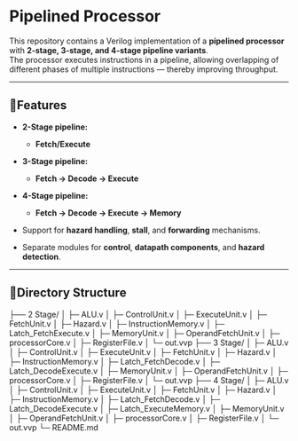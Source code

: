 # Pipelined Processor

This repository contains a Verilog implementation of a **pipelined processor** with **2-stage, 3-stage, and 4-stage pipeline variants**.  
The processor executes instructions in a pipeline, allowing overlapping of different phases of multiple instructions — thereby improving throughput.

---

## 🔹Features

- **2-Stage pipeline:**  
  - **Fetch/Execute**
  
- **3-Stage pipeline:**  
  - **Fetch → Decode → Execute**
  
- **4-Stage pipeline:**  
  - **Fetch → Decode → Execute → Memory**
  
- Support for **hazard handling**, **stall**, and **forwarding** mechanisms.
- Separate modules for **control**, **datapath components**, and **hazard detection**.

---

## 🔹Directory Structure

├── 2 Stage/
│ ├─ ALU.v
│ ├─ ControlUnit.v
│ ├─ ExecuteUnit.v
│ ├─ FetchUnit.v
│ ├─ Hazard.v
│ ├─ InstructionMemory.v
│ ├─ Latch_FetchExecute.v
│ ├─ MemoryUnit.v
│ ├─ OperandFetchUnit.v
│ ├─ processorCore.v
│ ├─ RegisterFile.v
│ └─ out.vvp
├── 3 Stage/
│ ├─ ALU.v
│ ├─ ControlUnit.v
│ ├─ ExecuteUnit.v
│ ├─ FetchUnit.v
│ ├─ Hazard.v
│ ├─ InstructionMemory.v
│ ├─ Latch_FetchDecode.v
│ ├─ Latch_DecodeExecute.v
│ ├─ MemoryUnit.v
│ ├─ OperandFetchUnit.v
│ ├─ processorCore.v
│ ├─ RegisterFile.v
│ └─ out.vvp
├── 4 Stage/
│ ├─ ALU.v
│ ├─ ControlUnit.v
│ ├─ ExecuteUnit.v
│ ├─ FetchUnit.v
│ ├─ Hazard.v
│ ├─ InstructionMemory.v
│ ├─ Latch_FetchDecode.v
│ ├─ Latch_DecodeExecute.v
│ ├─ Latch_ExecuteMemory.v
│ ├─ MemoryUnit.v
│ ├─ OperandFetchUnit.v
│ ├─ processorCore.v
│ ├─ RegisterFile.v
│ └─ out.vvp
└─ README.md